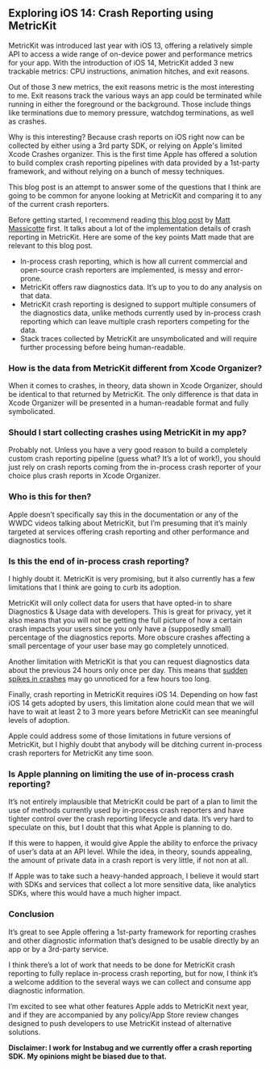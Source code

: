## Exploring iOS 14: Crash Reporting using MetricKit
MetricKit was introduced last year with iOS 13, offering a relatively simple API to access a wide range of on-device power and performance metrics for your app. With the introduction of iOS 14, MetricKit added 3 new trackable metrics: CPU instructions, animation hitches, and exit reasons.

Out of those 3 new metrics, the exit reasons metric is the most interesting to me. Exit reasons track the various ways an app could be terminated while running in either the foreground or the background. Those include things like terminations due to memory pressure, watchdog terminations, as well as crashes.

Why is this interesting? Because crash reports on iOS right now can be collected by either using a 3rd party SDK, or relying on Apple's limited Xcode Crashes organizer. This is the first time Apple has offered a solution to build complex crash reporting pipelines with data provided by a 1st-party framework, and without relying on a bunch of messy techniques.

This blog post is an attempt to answer some of the questions that I think are going to be common for anyone looking at MetricKit and comparing it to any of the current crash reporters.

Before getting started, I recommend reading [this blog post](https://www.chimehq.com/blog/metrickit-crash-reporting) by [Matt Massicotte](https://twitter.com/mattie) first. It talks about a lot of the implementation details of crash reporting in MetricKit. Here are some of the key points Matt made that are relevant to this blog post.

* In-process crash reporting, which is how all current commercial and open-source crash reporters are implemented, is messy and error-prone.
* MetricKit offers raw diagnostics data. It’s up to you to do any analysis on that data.
* MetricKit crash reporting is designed to support multiple consumers of the diagnostics data, unlike methods currently used by in-process crash reporting which can leave multiple crash reporters competing for the data.
* Stack traces collected by MetricKit are unsymbolicated and will require further processing before being human-readable.

### How is the data from MetricKit different from Xcode Organizer?
When it comes to crashes, in theory, data shown in Xcode Organizer, should be identical to that returned by MetricKit. The only difference is that data in Xcode Organizer will be presented in a human-readable format and fully symbolicated.

### Should I start collecting crashes using MetricKit in my app?
Probably not. Unless you have a very good reason to build a completely custom crash reporting pipeline (guess what? It’s a lot of work!), you should just rely on crash reports coming from the in-process crash reporter of your choice plus crash reports in Xcode Organizer.

### Who is this for then?
Apple doesn’t specifically say this in the documentation or any of the WWDC videos talking about MetricKit, but I’m presuming that it’s mainly targeted at services offering crash reporting and other performance and diagnostics tools.

### Is this the end of in-process crash reporting?
I highly doubt it. MetricKit is very promising, but it also currently has a few limitations that I think are going to curb its adoption.

MetricKit will only collect data for users that have opted-in to share Diagnostics & Usage data with developers. This is great for privacy, yet it also means that you will not be getting the full picture of how a certain crash impacts your users since you only have a (supposedly small) percentage of the diagnostics reports. More obscure crashes affecting a small percentage of your user base may go completely unnoticed.

Another limitation with MetricKit is that you can request diagnostics data about the previous 24 hours only once per day. This means that [sudden spikes in crashes](https://www.theverge.com/2020/5/7/21250689/facebook-sdk-bug-ios-app-crash-apple-spotify-venmo-tiktok-tinder) may go unnoticed for a few hours too long.

Finally, crash reporting in MetricKit requires iOS 14. Depending on how fast iOS 14 gets adopted by users, this limitation alone could mean that we will have to wait at least 2 to 3 more years before MetricKit can see meaningful levels of adoption.

Apple could address some of those limitations in future versions of MetricKit, but I highly doubt that anybody will be ditching current in-process crash reporters for MetricKit any time soon.

### Is Apple planning on limiting the use of in-process crash reporting?
It’s not entirely implausible that MetricKit could be part of a plan to limit the use of methods currently used by in-process crash reporters and have tighter control over the crash reporting lifecycle and data. It’s very hard to speculate on this, but I doubt that this what Apple is planning to do.

If this were to happen, it would give Apple the ability to enforce the privacy of user’s data at an API level. While the idea, in theory, sounds appealing, the amount of private data in a crash report is very little, if not non at all.

If Apple was to take such a heavy-handed approach, I believe it would start with SDKs and services that collect a lot more sensitive data, like analytics SDKs, where this would have a much higher impact.

### Conclusion
It’s great to see Apple offering a 1st-party framework for reporting crashes and other diagnostic information that’s designed to be usable directly by an app or by a 3rd-party service.

I think there’s a lot of work that needs to be done for MetricKit crash reporting to fully replace in-process crash reporting, but for now, I think it’s a welcome addition to the several ways we can collect and consume app diagnostic information.

I’m excited to see what other features Apple adds to MetricKit next year, and if they are accompanied by any policy/App Store review changes designed to push developers to use MetricKit instead of alternative solutions.

**Disclaimer: I work for Instabug and we currently offer a crash reporting SDK. My opinions might be biased due to that.**
